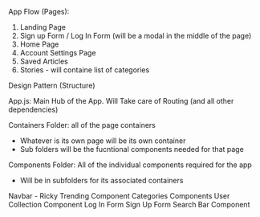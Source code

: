 App Flow (Pages):

1. Landing Page
2. Sign up Form / Log In Form (will be a modal in the middle of the page)
3. Home Page
4. Account Settings Page
5. Saved Articles
6. Stories - will containe list of categories


Design Pattern (Structure)

App.js: Main Hub of the App. Will Take care of Routing (and all other dependencies)

Containers Folder: all of the page containers
- Whatever is its own page will be its own container 
- Sub folders will be the fucntional components needed for that page


Components Folder: All of the individual components required for the app
- Will be in subfolders for its associated containers 

Navbar - Ricky
Trending Component
Categories Components
User Collection Component
Log In Form 
Sign Up Form 
Search Bar Component





<!-- Potential modal code -->

<!-- // <div class="container">
            //     <section class="greeting">
            //         <div>
            //             <h1>Landing Page</h1>
            //         </div>
            //     </section>

            //     <section class="links">

            //         {/* Sign Up Button */}
            //         <div class="signup-button">
            //             <a className="waves-effect waves-light btn modal-trigger"
            //                 data-target="modal1"
            //             >
            //                 Sign Up
            //             </a>

            //             <div ref={Modal => {
            //                 this.Modal = Modal;
            //             }}
            //                 id="modal1"
            //                 className="modal"
            //             >

            //                 <div className="modal-content">
            //                     <h4>Modal Header</h4>
            //                     <p>This is where the form will be</p>
            //                 </div>
            //                 <div class="modal-footer">
            //                     <a href="#" class="modal-close waves-effect waves-red btn-flat">
            //                         Disagree
            //                     </a>
            //                     <a href="#" class="modal-close waves-effect waves-green btn-flat">
            //                         Agree
            //                     </a>
            //                 </div>
            //             </div>
            //         </div>

            //     </section>



            // </div> -->